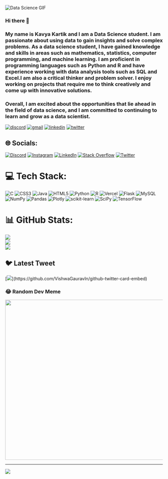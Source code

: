 ![Data Science GIF](https://media.giphy.com/media/doXBzUFJRxpaUbuaqz/giphy.gif)
### Hi there 👋
### My name is Kavya Kartik and I am a Data Science student. I am passionate about using data to gain insights and solve complex problems. As a data science student, I have gained knowledge and skills in areas such as mathematics, statistics, computer programming, and machine learning. I am proficient in programming languages such as Python and R and have experience working with data analysis tools such as SQL and Excel.I am also a critical thinker and problem solver. I enjoy working on projects that require me to think creatively and come up with innovative solutions.
### Overall, I am excited about the opportunities that lie ahead in the field of data science, and I am committed to continuing to learn and grow as a data scientist.

<a href="https://discord.gg/3x7ChREV"><img src="https://img.shields.io/badge/Discord-7289DA?style=for-the-badge&logo=discord&logoColor=white" alt="discord"></a>
<a href="mailto:kavyakartik6@gmail.com"><img src="https://img.shields.io/badge/Gmail-D14836?style=for-the-badge&logo=gmail&logoColor=white" alt="gmail"></a>
<a href="https://www.linkedin.com/in/kavya-kartik-734285246/"><img src="https://img.shields.io/badge/LinkedIn-0077B5?style=for-the-badge&logo=linkedin&logoColor=white" alt="linkedin"></a>
<a href="https://twitter.com/Kavya_Kartik_"><img src="https://img.shields.io/badge/Twitter-1DA1F2?style=for-the-badge&logo=twitter&logoColor=white" alt="twitter"></a>

## 🌐 Socials:
[![Discord](https://img.shields.io/badge/Discord-%237289DA.svg?logo=discord&logoColor=white)](https://discord.gg/https://discord.gg/xaxHczWh) [![Instagram](https://img.shields.io/badge/Instagram-%23E4405F.svg?logo=Instagram&logoColor=white)](https://instagram.com/Kavya_kartik_) [![LinkedIn](https://img.shields.io/badge/LinkedIn-%230077B5.svg?logo=linkedin&logoColor=white)](https://linkedin.com/in/kavya-kartik-734285246/) [![Stack Overflow](https://img.shields.io/badge/-Stackoverflow-FE7A16?logo=stack-overflow&logoColor=white)](https://stackoverflow.com/users/21784437) [![Twitter](https://img.shields.io/badge/Twitter-%231DA1F2.svg?logo=Twitter&logoColor=white)](https://twitter.com/@Kavya_Kartik_) 

# 💻 Tech Stack:
![C](https://img.shields.io/badge/c-%2300599C.svg?style=for-the-badge&logo=c&logoColor=white) ![CSS3](https://img.shields.io/badge/css3-%231572B6.svg?style=for-the-badge&logo=css3&logoColor=white) ![Java](https://img.shields.io/badge/java-%23ED8B00.svg?style=for-the-badge&logo=java&logoColor=white) ![HTML5](https://img.shields.io/badge/html5-%23E34F26.svg?style=for-the-badge&logo=html5&logoColor=white) ![Python](https://img.shields.io/badge/python-3670A0?style=for-the-badge&logo=python&logoColor=ffdd54) ![R](https://img.shields.io/badge/r-%23276DC3.svg?style=for-the-badge&logo=r&logoColor=white) ![Vercel](https://img.shields.io/badge/vercel-%23000000.svg?style=for-the-badge&logo=vercel&logoColor=white) ![Flask](https://img.shields.io/badge/flask-%23000.svg?style=for-the-badge&logo=flask&logoColor=white) ![MySQL](https://img.shields.io/badge/mysql-%2300f.svg?style=for-the-badge&logo=mysql&logoColor=white) ![NumPy](https://img.shields.io/badge/numpy-%23013243.svg?style=for-the-badge&logo=numpy&logoColor=white) ![Pandas](https://img.shields.io/badge/pandas-%23150458.svg?style=for-the-badge&logo=pandas&logoColor=white) ![Plotly](https://img.shields.io/badge/Plotly-%233F4F75.svg?style=for-the-badge&logo=plotly&logoColor=white) ![scikit-learn](https://img.shields.io/badge/scikit--learn-%23F7931E.svg?style=for-the-badge&logo=scikit-learn&logoColor=white) ![SciPy](https://img.shields.io/badge/SciPy-%230C55A5.svg?style=for-the-badge&logo=scipy&logoColor=%white) ![TensorFlow](https://img.shields.io/badge/TensorFlow-%23FF6F00.svg?style=for-the-badge&logo=TensorFlow&logoColor=white)
# 📊 GitHub Stats:
![](https://github-readme-stats.vercel.app/api?username=2k0v11&theme=dark&hide_border=false&include_all_commits=false&count_private=false)<br/>
![](https://github-readme-streak-stats.herokuapp.com/?user=2k0v11&theme=dark&hide_border=false)<br/>
![](https://github-readme-stats.vercel.app/api/top-langs/?username=2k0v11&theme=dark&hide_border=false&include_all_commits=false&count_private=false&layout=compact)

## 🐦 Latest Tweet
[![](https://gtce.itsvg.in/api?username=@Kavya_Kartik_)](https://github.com/VishwaGauravIn/github-twitter-card-embed)

### 😂 Random Dev Meme
<img src="https://rm.up.railway.app/" width="512px"/>

---
[![](https://visitcount.itsvg.in/api?id=2k0v11&icon=0&color=0)](https://visitcount.itsvg.in)

<!-- Proudly created with GPRM ( https://gprm.itsvg.in ) -->
<!--
**2k0v11/2k0v11** is a ✨ _special_ ✨ repository because its `README.md` (this file) appears on your GitHub profile.

Here are some ideas to get you started:

- 🔭 I’m currently working on ...
- 🌱 I’m currently learning ...
- 👯 I’m looking to collaborate on ...
- 🤔 I’m looking for help with ...
- 💬 Ask me about ...
- 📫 How to reach me: ...
- 😄 Pronouns: ...
- ⚡ Fun fact: ...
-->
